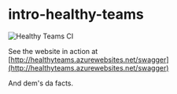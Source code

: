 # intro-healthy-teams

![Healthy Teams CI](https://github.com/tccodes-repo/intro-healthy-teams/workflows/Healthy%20Teams%20CI/badge.svg?branch=master)

See the website in action at [http://healthyteams.azurewebsites.net/swagger](http://healthyteams.azurewebsites.net/swagger)

And dem's da facts.
